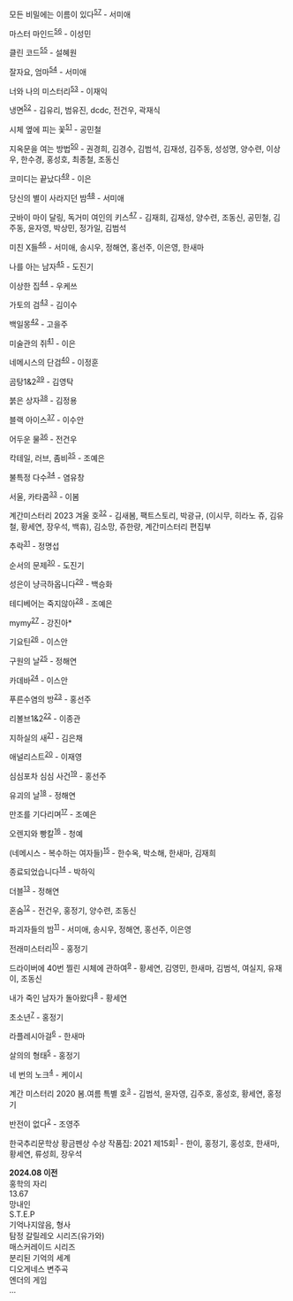 모든 비밀에는 이름이 있다<sup id="57">[57](footnote.md#57)</sup> - 서미애

마스터 마인드<sup id="56">[56](footnote.md#56)</sup> - 이성민

클린 코드<sup id="55">[55](footnote.md#55)</sup> - 설혜원

잘자요, 엄마<sup id="54">[54](footnote.md#54)</sup> - 서미애

너와 나의 미스터리<sup id="53">[53](footnote.md#53)</sup> - 이재익

냉면<sup id="52">[52](footnote.md#52)</sup> - 김유리, 범유진, dcdc, 전건우, 곽재식

시체 옆에 피는 꽃<sup id="51">[51](footnote.md#51)</sup> - 공민철

지옥문을 여는 방법<sup id="50">[50](footnote.md#50)</sup> - 권경희, 김경수, 김범석, 김재성, 김주동, 성성명, 양수련, 이상우, 한수경, 홍성호, 최종철, 조동신

코미디는 끝났다<sup id="49">[49](footnote.md#49)</sup> - 이은

당신의 별이 사라지던 밤<sup id="48">[48](footnote.md#48)</sup> - 서미애

굿바이 마이 달링, 독거미 여인의 키스<sup id="47">[47](footnote.md#47)</sup> - 김재희, 김재성, 양수련, 조동신, 공민철, 김주동, 윤자영, 박상민, 정가일, 김범석

미친 X들<sup id="46">[46](footnote.md#46)</sup> - 서미애, 송시우, 정해연, 홍선주, 이은영, 한새마

나를 아는 남자<sup id="45">[45](footnote.md#45)</sup> - 도진기

이상한 집<sup id="44">[44](footnote.md#44)</sup> - 우케쓰

가토의 검<sup id="43">[43](footnote.md#43)</sup> - 김이수

백일몽<sup id="42">[42](footnote.md#42)</sup> - 고을주

미술관의 쥐<sup id="41">[41](footnote.md#41)</sup> - 이은

네메시스의 단검<sup id="40">[40](footnote.md#40)</sup> - 이정훈

곰탕1&2<sup id="39">[39](footnote.md#39)</sup> - 김영탁

붉은 상자<sup id="38">[38](footnote.md#38)</sup> - 김정용

블랙 아이스<sup id="37">[37](footnote.md#37)</sup> - 이수안

어두운 물<sup id="36">[36](footnote.md#36)</sup> - 전건우

칵테일, 러브, 좀비<sup id="35">[35](footnote.md#35)</sup> - 조예은

불특정 다수<sup id="34">[34](footnote.md#34)</sup> - 염유창

서울, 카타콤<sup id="33">[33](footnote.md#33)</sup> - 이봄

계간미스터리 2023 겨울 호<sup id="32">[32](footnote.md#32)</sup> - 김새봄, 팩트스토리, 박광규, (이시무, 히라노 쥬, 김유철, 황세연, 장우석, 백휴), 김소망, 쥬한량, 계간미스터리 편집부

추락<sup id="31">[31](footnote.md#31)</sup> - 정명섭

순서의 문제<sup id="30">[30](footnote.md#30)</sup> - 도진기

성은이 냥극하옵니다<sup id="29">[29](footnote.md#29)</sup> - 백승화

테디베어는 죽지않아<sup id="28">[28](footnote.md#28)</sup> - 조예은

mymy<sup id="27">[27](footnote.md#27)</sup> - 강진아*

기요틴<sup id="26">[26](footnote.md#26)</sup> - 이스안

구원의 날<sup id="25">[25](footnote.md#25)</sup> - 정해연

카데바<sup id="24">[24](footnote.md#24)</sup> - 이스안

푸른수염의 방<sup id="23">[23](footnote.md#23)</sup> - 홍선주

리볼브1&2<sup id="22">[22](footnote.md#22)</sup> - 이종관

지하실의 새<sup id="21">[21](footnote.md#21)</sup> - 김은채

애널리스트<sup id="20">[20](footnote.md#20)</sup> - 이재영

심심포차 심심 사건<sup id="19">[19](footnote.md#19)</sup> - 홍선주

유괴의 날<sup id="18">[18](footnote.md#18)</sup> - 정해연

만조를 기다리며<sup id="17">[17](footnote.md#17)</sup> - 조예은

오렌지와 빵칼<sup id="16">[16](footnote.md#16)</sup> - 청예

(네메시스 - 복수하는 여자들)<sup id="15">[15](footnote.md#15)</sup> - 한수옥, 박소해, 한새마, 김재희<br/>

종료되었습니다<sup id="14">[14](footnote.md#14)</sup> - 박하익

더블<sup id="13">[13](footnote.md#13)</sup> - 정해연

혼숨<sup id="12">[12](footnote.md#12)</sup> - 전건우, 홍정기, 양수련, 조동신<br/>

파괴자들의 밤<sup id="11">[11](footnote.md#11)</sup> - 서미애, 송시우, 정해연, 홍선주, 이은영<br/>

전래미스터리<sup id="10">[10](footnote.md#10)</sup> - 홍정기

드라이버에 40번 찔린 시체에 관하여<sup id="9">[9](footnote.md#9)</sup> - 황세연, 김영민, 한새마, 김범석, 여실지, 유재이, 조동신<br/>

내가 죽인 남자가 돌아왔다<sup id="8">[8](footnote.md#8)</sup> - 황세연

초소년<sup id="7">[7](footnote.md#7)</sup> - 홍정기

라플레시아걸<sup id="6">[6](footnote.md#6)</sup> - 한새마

살의의 형태<sup id="5">[5](footnote.md#5)</sup> - 홍정기

네 번의 노크<sup id="4">[4](footnote.md#4)</sup> - 케이시

계간 미스터리 2020 봄.여름 특별 호<sup id="3">[3](footnote.md#3)</sup> - 김범석, 윤자영, 김주호, 홍성호, 황세연, 홍정기

반전이 없다<sup id="2">[2](footnote.md#2)</sup> - 조영주

한국추리문학상 황금펜상 수상 작품집: 2021 제15회<sup id="1">[1](footnote.md#1)</sup> - 한이, 홍정기, 홍성호, 한새마, 황세연, 류성희, 장우석

**2024.08 이전**<br/>
홍학의 자리<br/>
13.67<br/>
망내인<br/>
S.T.E.P<br/>
기억나지않음, 형사<br/>
탐정 갈릴레오 시리즈(유가와)<br/>
매스커레이드 시리즈<br/>
분리된 기억의 세계<br/>
디오게네스 변주곡<br/>
엔더의 게임<br/>
...
